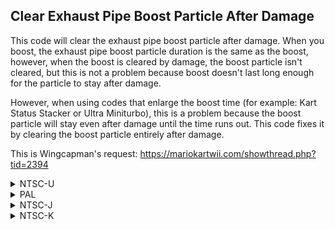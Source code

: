 ## Clear Exhaust Pipe Boost Particle After Damage

This code will clear the exhaust pipe boost particle after damage. When you boost, the exhaust pipe boost particle duration is the same as the boost, however, when the boost is cleared by damage, the boost particle isn't cleared, but this is not a problem because boost doesn't last long enough for the particle to stay after damage.

However, when using codes that enlarge the boost time (for example: Kart Status Stacker or Ultra Miniturbo), this is a problem because the boost particle will stay even after damage until the time runs out. This code fixes it by clearing the boost particle entirely after damage.

This is Wingcapman's request: https://mariokartwii.com/showthread.php?tid=2394

<details>
<summary>NTSC-U</summary>

```powerpc
C2563138 00000006
3C60809C 8063DA10
80630068 809F0000
80A40028 80840000
88840010 1C840004
7C63202E 38000000
90030018 00000000
```
</details>

<details>
<summary>PAL</summary>

```powerpc
C25674B8 00000006
3C60809C 806321D0
80630068 809F0000
80A40028 80840000
88840010 1C840004
7C63202E 38000000
90030018 00000000
```
</details>

<details>
<summary>NTSC-J</summary>

```powerpc
C2566E38 00000006
3C60809C 80631230
80630068 809F0000
80A40028 80840000
88840010 1C840004
7C63202E 38000000
90030018 00000000
```
</details>

<details>
<summary>NTSC-K</summary>

```powerpc
C2555510 00000006
3C60809B 80630810
80630068 809F0000
80A40028 80840000
88840010 1C840004
7C63202E 38000000
90030018 00000000
```
</details>